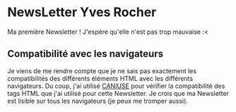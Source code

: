 # NewsLetter Yves Rocher

Ma première Newsletter ! J'espère qu'elle n'est pas trop mauvaise :<

## Compatibilité avec les navigateurs

Je viens de me rendre compte que je ne sais pas exactement les compatibilités des différents éléments HTML avec les différents navigateurs. Du coup, j'ai utilisé [CANIUSE](https://caniuse.com/#search=padding) pour vérifier la compatibilité des tags HTML que j'ai utilisé pour cette Newsletter. Je crois que ma Newsletter est lisible sur tous les navigateurs (je peux me tromper aussi).

